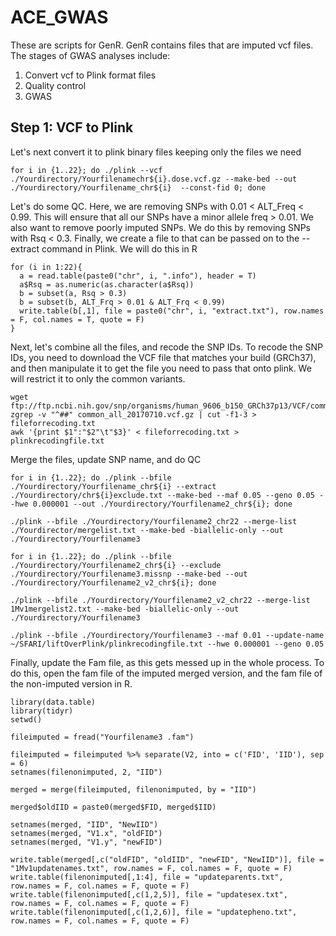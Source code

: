 # ACE_GWAS

These are scripts for GenR. GenR contains files that are imputed vcf files. The stages of GWAS analyses include:

1. Convert vcf to Plink format files
2. Quality control
3. GWAS


## Step 1: VCF to Plink

Let's next convert it to plink binary files keeping only the files we need

```{bash}
for i in {1..22}; do ./plink --vcf ./Yourdirectory/Yourfilenamechr${i}.dose.vcf.gz --make-bed --out ./Yourdirectory/Yourfilename_chr${i}  --const-fid 0; done
```

Let's do some QC. Here, we are removing SNPs with 0.01 < ALT_Freq < 0.99. This will ensure that all our SNPs have a minor allele freq > 0.01. We also want to remove poorly imputed SNPs. We do this by removing SNPs with Rsq < 0.3. Finally, we create a file to that can be passed on to the --extract command in Plink. We will do this in R

```{R}
for (i in 1:22){
  a = read.table(paste0("chr", i, ".info"), header = T)
  a$Rsq = as.numeric(as.character(a$Rsq))
  b = subset(a, Rsq > 0.3)
  b = subset(b, ALT_Frq > 0.01 & ALT_Frq < 0.99)
  write.table(b[,1], file = paste0("chr", i, "extract.txt"), row.names = F, col.names = T, quote = F)
}

```

Next, let's combine all the files, and recode the SNP IDs. To recode the SNP IDs, you need to download the VCF file that matches your build (GRCh37), and then manipulate it to get the file you need to pass that onto plink. We will restrict it to only the common variants.

```{bash}
wget ftp://ftp.ncbi.nih.gov/snp/organisms/human_9606_b150_GRCh37p13/VCF/common_all_20170710.vcf.gz
zgrep -v "^##" common_all_20170710.vcf.gz | cut -f1-3 > fileforrecoding.txt
awk '{print $1":"$2"\t"$3}' < fileforrecoding.txt > plinkrecodingfile.txt

```
Merge the files, update SNP name, and do QC

```{bash}
for i in {1..22}; do ./plink --bfile ./Yourdirectory/Yourfilename_chr${i} --extract ./Yourdirectory/chr${i}exclude.txt --make-bed --maf 0.05 --geno 0.05 --hwe 0.000001 --out ./Yourdirectory/Yourfilename2_chr${i}; done
      
./plink --bfile ./Yourdirectory/Yourfilename2_chr22 --merge-list ./Yourdirector/mergelist.txt --make-bed -biallelic-only --out ./Yourdirectory/Yourfilename3

for i in {1..22}; do ./plink --bfile ./Yourdirectory/Yourfilename2_chr${i} --exclude ./Yourdirectory/Yourfilename3.missnp --make-bed --out ./Yourdirectory/Yourfilename2_v2_chr${i}; done

./plink --bfile ./Yourdirectory/Yourfilename2_v2_chr22 --merge-list 1Mv1mergelist2.txt --make-bed -biallelic-only --out ./Yourdirectory/Yourfilename3

./plink --bfile ./Yourdirectory/Yourfilename3 --maf 0.01 --update-name ~/SFARI/liftOverPlink/plinkrecodingfile.txt --hwe 0.000001 --geno 0.05
```


Finally, update the Fam file, as this gets messed up in the whole process. To do this, open the fam file of the imputed merged version, and the fam file of the non-imputed version in R.

```{R}
library(data.table)
library(tidyr)
setwd()

fileimputed = fread("Yourfilename3 .fam")

fileimputed = fileimputed %>% separate(V2, into = c('FID', 'IID'), sep = 6)
setnames(filenonimputed, 2, "IID")

merged = merge(fileimputed, filenonimputed, by = "IID")

merged$oldIID = paste0(merged$FID, merged$IID)

setnames(merged, "IID", "NewIID")
setnames(merged, "V1.x", "oldFID")
setnames(merged, "V1.y", "newFID")

write.table(merged[,c("oldFID", "oldIID", "newFID", "NewIID")], file = "1Mv1updatenames.txt", row.names = F, col.names = F, quote = F)
write.table(filenonimputed[,1:4], file = "updateparents.txt", row.names = F, col.names = F, quote = F)
write.table(filenonimputed[,c(1,2,5)], file = "updatesex.txt", row.names = F, col.names = F, quote = F)
write.table(filenonimputed[,c(1,2,6)], file = "updatepheno.txt", row.names = F, col.names = F, quote = F)
```
